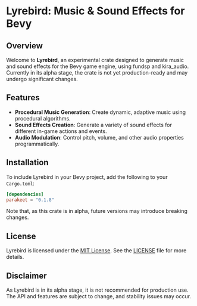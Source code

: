 # Lyrebird: Music & Sound Effects for Bevy

## Overview

Welcome to **Lyrebird**, an experimental crate designed to generate music and sound effects for the Bevy game engine, using fundsp and kira_audio. Currently in its alpha stage, the crate is not yet production-ready and may undergo significant changes.

## Features

- **Procedural Music Generation**: Create dynamic, adaptive music using procedural algorithms.
- **Sound Effects Creation**: Generate a variety of sound effects for different in-game actions and events.
- **Audio Modulation**: Control pitch, volume, and other audio properties programmatically.

## Installation

To include Lyrebird in your Bevy project, add the following to your `Cargo.toml`:

```toml
[dependencies]
parakeet = "0.1.8"
```

Note that, as this crate is in alpha, future versions may introduce breaking changes.

## License

Lyrebird is licensed under the [MIT License](LICENSE). See the [LICENSE](LICENSE) file for more details.

## Disclaimer

As Lyrebird is in its alpha stage, it is not recommended for production use. The API and features are subject to change, and stability issues may occur.
